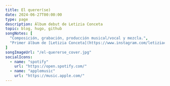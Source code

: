 ```yaml
---
title: El querer(se)
date: 2024-06-27T00:00:00
type: page
description: Álbum debut de Letizia Conceta
topic: blog, hugo, github
songNotes: [
  "Composición, grabación, producción musical/vocal y mezcla.",
  "Primer álbum de [Letizia Conceta](https://www.instagram.com/letiziaconceta/).",
]
songImageUrl: "/el-quererse_cover.jpg"
socialIcons:
  - name: "spotify"
    url: "https://open.spotify.com/"
  - name: "applemusic"
    url: "https://music.apple.com/"
---
```

